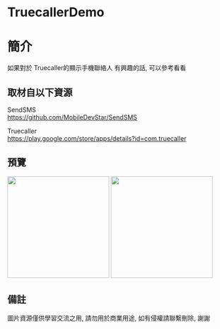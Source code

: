 # TruecallerDemo

簡介
==================================
如果對於 Truecaller的顯示手機聯絡人 有興趣的話, 可以參考看看                                   

取材自以下資源
--------
SendSMS                                                                 
https://github.com/MobileDevStar/SendSMS                 

Truecaller                                                                 
https://play.google.com/store/apps/details?id=com.truecaller    
                  
預覽
--------
<p align="left">
  <img src="https://i.imgur.com/gzWbWcx.png" width="230"/>
  <img src="https://i.imgur.com/U7pgpGH.png" width="230"/>
</p> 

備註
--------
圖片資源僅供學習交流之用, 請勿用於商業用途, 如有侵權請聯繫刪除, 謝謝
